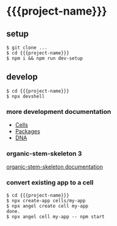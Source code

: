 # {{{project-name}}}

## setup

```
$ git clone ...
$ cd {{{project-name}}}
$ npm i && npm run dev-setup
```

## develop

```
$ cd {{{project-name}}}
$ npx devshell
```

### more development documentation

* [Cells](./cells/README.md)
* [Packages](./packages/README.md)
* [DNA](./dna/README.md)

### organic-stem-skeleton 3

[organic-stem-skeleton documentation](https://github.com/node-organic/organic-stem-skeleton)


### convert existing app to a cell

```
$ cd {{{project-name}}}
$ npx create-app cells/my-app
$ npx angel create cell my-app
done.
$ npx angel cell my-app -- npm start
```